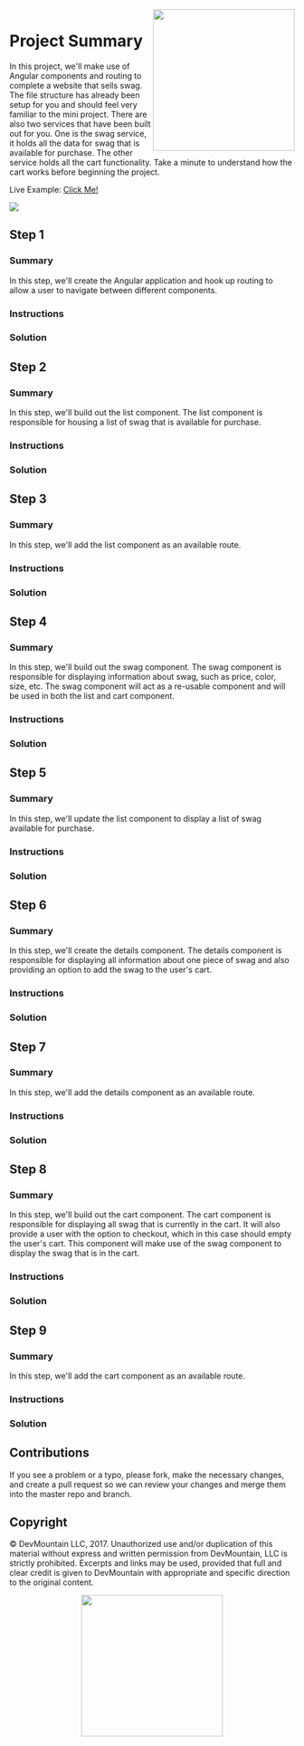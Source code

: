 <img src="https://devmounta.in/img/logowhiteblue.png" width="250" align="right">

# Project Summary

In this project, we'll make use of Angular components and routing to complete a website that sells swag. The file structure has already been setup for you and should feel very familiar to the mini project. There are also two services that have been built out for you. One is the swag service, it holds all the data for swag that is available for purchase. The other service holds all the cart functionality. Take a minute to understand how the cart works before beginning the project.

Live Example: <a href="https://devmountain.github.io/angular-3-afternoon/#!/">Click Me!</a>

<img src="https://github.com/DevMountain/angular-3-afternoon/blob/solution/readme-assets/1.png" />

## Step 1

### Summary

In this step, we'll create the Angular application and hook up routing to allow a user to navigate between different components. 

### Instructions



### Solution




## Step 2

### Summary

In this step, we'll build out the list component. The list component is responsible for housing a list of swag that is available for purchase. 

### Instructions



### Solution


## Step 3

### Summary

In this step, we'll add the list component as an available route.

### Instructions



### Solution


## Step 4

### Summary

In this step, we'll build out the swag component. The swag component is responsible for displaying information about swag, such as price, color, size, etc. The swag component will act as a re-usable component and will be used in both the list and cart component.

### Instructions



### Solution


## Step 5

### Summary

In this step, we'll update the list component to display a list of swag available for purchase.

### Instructions



### Solution


## Step 6

### Summary

In this step, we'll create the details component. The details component is responsible for displaying all information about one piece of swag and also providing an option to add the swag to the user's cart.

### Instructions



### Solution


## Step 7

### Summary

In this step, we'll add the details component as an available route.

### Instructions



### Solution


## Step 8

### Summary

In this step, we'll build out the cart component. The cart component is responsible for displaying all swag that is currently in the cart. It will also provide a user with the option to checkout, which in this case should empty the user's cart. This component will make use of the swag component to display the swag that is in the cart.

### Instructions



### Solution


## Step 9

### Summary

In this step, we'll add the cart component as an available route.

### Instructions



### Solution
























## Contributions

If you see a problem or a typo, please fork, make the necessary changes, and create a pull request so we can review your changes and merge them into the master repo and branch.

## Copyright

© DevMountain LLC, 2017. Unauthorized use and/or duplication of this material without express and written permission from DevMountain, LLC is strictly prohibited. Excerpts and links may be used, provided that full and clear credit is given to DevMountain with appropriate and specific direction to the original content.

<p align="center">
<img src="https://devmounta.in/img/logowhiteblue.png" width="250">
</p>

